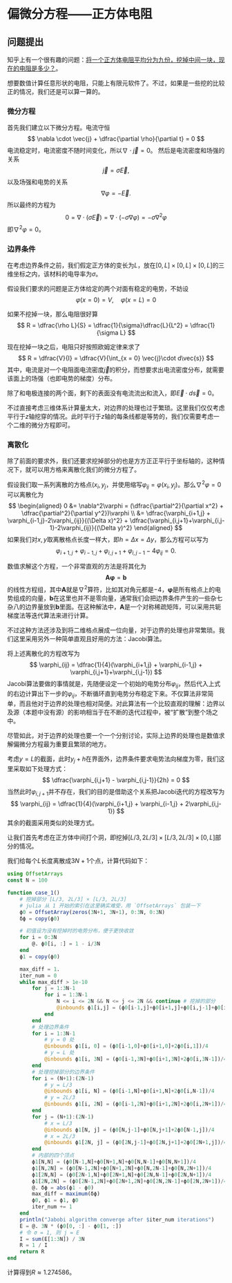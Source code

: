 # 偏微分方程——正方体电阻

## 问题提出

知乎上有一个很有趣的问题：[将一个正方体电阻平均分为九份，挖掉中间一块，现在的电阻是多少？](https://www.zhihu.com/question/40508117)。

想要数值计算任意形状的电阻，只能上有限元软件了。不过，如果是一些挖的比较正的情况，我们还是可以算一算的。

### 微分方程

首先我们建立以下微分方程。电流守恒
$$
\nabla \cdot \vec{j} + \dfrac{\partial \rho}{\partial t} = 0
$$
电流稳定时，电流密度不随时间变化，所以$\nabla\cdot\vec{j}=0$。 然后是电流密度和场强的关系
$$
\vec{j} = \sigma \vec{E},
$$
以及场强和电势的关系
$$
\nabla \varphi = -\vec{E}.
$$
所以最终的方程为
$$
0 = \nabla \cdot (\sigma \vec{E}) = \nabla\cdot(-\sigma \nabla \varphi) = -\sigma \nabla^2\varphi
$$
即$\nabla^2\varphi = 0$。

### 边界条件

在考虑边界条件之前，我们假定正方体的变长为$L$，放在$[0, L]\times[0, L]\times[0, L]$的三维坐标之内，该材料的电导率为$\sigma$。

假设我们要求的问题是正方体给定的两个对面有稳定的电势，不妨设
$$
\varphi(x = 0) = V, \quad \varphi(x = L) = 0
$$

如果不挖掉一块，那么电阻很好算
$$
R = \dfrac{\rho L}{S} = \dfrac{1}{\sigma}\dfrac{L}{L^2} = \dfrac{1}{\sigma L}
$$

现在挖掉一块之后，电阻只好按照欧姆定律来求了
$$
R = \dfrac{V}{I} = \dfrac{V}{\int_{x = 0} \vec{j}\cdot d\vec{s}}
$$
其中，电流是对一个电阻面电流密度$\vec{j}$的积分，而想要求出电流密度分布，就需要该面上的场强（也即电势的梯度）分布。

除了和电极连接的两个面，剩下的表面没有电流流出和流入，即$\vec{E}\cdot d\vec{s} = 0$。

不过直接考虑三维体系计算量太大，对边界的处理也过于繁琐。这里我们仅仅考虑平行于$z$轴挖穿的情况。此时平行于$z$轴的每条线都是等势的，我们仅需要考虑一个二维的微分方程即可。

### 离散化

除了前面的要求外，我们还要求挖掉部分的也是方方正正平行于坐标轴的，这种情况下，就可以用方格来离散化我们的微分方程了。

假设我们取一系列离散的方格点$(x_i, y_j$，并使用缩写$\varphi_{ij} = \varphi(x_i, y_j)$。那么$\nabla^2\varphi = 0$可以离散化为
$$
\begin{aligned}
0 &= \nabla^2\varphi = (\dfrac{\partial^2}{\partial x^2} + \dfrac{\partial^2}{\partial y^2})\varphi \\
&= \dfrac{\varphi_{i+1,j} + \varphi_{i-1,j}-2\varphi_{ij}}{(\Delta x)^2} + \dfrac{\varphi_{i,j+1}+\varphi_{i,j-1}-2\varphi_{ij}}{(\Delta y)^2}
\end{aligned}
$$
如果我们对$x,y$取离散格点长度一样大，即$h = \Delta x = \Delta y$，那么方程可以写为
$$
\varphi_{i+1,j} + \varphi_{i-1,j} + \varphi_{i,j+1}+\varphi_{i,j-1} - 4\varphi_{ij} = 0.
$$

数值求解这个方程，一个非常直观的方法是将其化为
$$
\boldsymbol{A}\boldsymbol{\varphi} = \boldsymbol{b}
$$
的线性方程组，其中$\boldsymbol{A}$就是$\nabla^2$算符，比如其对角元都是$-4$，$\boldsymbol{\varphi}$是所有格点上的电势组成的向量，$\boldsymbol{b}$在这里也并不是零向量，通常我们会把边界条件产生的一些杂七杂八的边界量放到$\boldsymbol{b}$里面。在这种解法中，$\boldsymbol{A}$是一个对称稀疏矩阵，可以采用共轭梯度法等迭代算法来进行计算。

不过这种方法还涉及到将二维格点展成一位向量，对于边界的处理也非常繁琐。我们这里采用另外一种简单直观且好用的方法：Jacobi算法。

将上述离散化的方程改写为
$$
\varphi_{ij} = \dfrac{1}{4}(\varphi_{i+1,j} + \varphi_{i-1,j} + \varphi_{i,j+1}+\varphi_{i,j-1})
$$
Jacobi算法要做的事情就是，先随便设定一个初始的电势分布$\varphi_{ij}$，然后代入上式的右边计算出下一步的$\varphi_{ij}$，不断循环直到电势分布稳定下来。不仅算法非常简单，而且他对于边界的处理也相对简便。对此算法有一个比较直观的理解：边界以及源（本题中没有源）的影响相当于在不断的迭代过程中，被“扩散”到整个场之中。

尽管如此，对于边界的处理也要一个一个分别讨论，实际上边界的处理也是数值求解偏微分方程最为重要且繁琐的地方。

考虑$y = L$的截面，此时$y_j + h$在界面外，边界条件要求电势法向梯度为零，我们这里采取如下处理方式：
$$
\dfrac{\varphi_{i,j+1} - \varphi_{i,j-1}}{2h} = 0
$$
当然此时$\varphi_{i,j+1}$并不存在，我们的目的是借助这个关系把Jacobi迭代的方程改写为
$$
\varphi_{ij} = \dfrac{1}{4}(\varphi_{i+1,j} + \varphi_{i-1,j} + 2\varphi_{i,j-1})
$$
其余的截面采用类似的处理方式。

让我们首先考虑在正方体中间打个洞，即挖掉$[L/3, 2L/3]\times [L/3, 2L/3]\times [0, L]$部分的情况。

我们给每个$L$长度离散成$3N+1$个点，计算代码如下：
```julia
using OffsetArrays
const N = 100

function case_1()
    # 挖掉部分 [L/3, 2L/3] × [L/3, 2L/3]
    # julia 从 1 开始的索引在这里确实难受，用 `OffsetArrays` 包装一下
    ϕ0 = OffsetArray(zeros(3N+1, 3N+1), 0:3N, 0:3N)
    δϕ = copy(ϕ0)

    # 初值设为没有挖掉时的电势分布，便于更快收敛
    for i = 0:3N
        @. ϕ0[i, :] = 1 - i/3N
    end
    ϕ1 = copy(ϕ0)

    max_diff = 1.
    iter_num = 0
    while max_diff > 1e-10
        for j = 1:3N-1
            for i = 1:3N-1
                N <= i <= 2N && N <= j <= 2N && continue # 挖掉的部分
                @inbounds ϕ1[i,j] = (ϕ0[i-1,j]+ϕ0[i+1,j]+ϕ0[i,j-1]+ϕ0[i,j+1])/4
            end
        end
        # 处理边界条件
        for i = 1:3N-1
            # y = 0 处
            @inbounds ϕ1[i, 0] = (ϕ0[i-1,0]+ϕ0[i+1,0]+2ϕ0[i,1])/4
            # y = L 处
            @inbounds ϕ1[i, 3N] = (ϕ0[i-1,3N]+ϕ0[i+1,3N]+2ϕ0[i,3N-1])/4
        end
        # 处理挖掉部分的边界条件
        for i = (N+1):(2N-1)
            # y = L/3
            @inbounds ϕ1[i, N] = (ϕ0[i-1,N]+ϕ0[i+1,N]+2ϕ0[i,N-1])/4
            # y = 2L/3
            @inbounds ϕ1[i, 2N] = (ϕ0[i-1,2N]+ϕ0[i+1,2N]+2ϕ0[i,2N+1])/4
        end
        for j = (N+1):(2N-1)
            # x = L/3
            @inbounds ϕ1[N, j] = (ϕ0[N,j-1]+ϕ0[N,j+1]+2ϕ0[N-1,j])/4
            # x = 2L/3
            @inbounds ϕ1[2N, j] = (ϕ0[2N,j-1]+ϕ0[2N,j+1]+2ϕ0[2N+1,j])/4
        end
        # 内部的四个顶点
        ϕ1[N,N] = (ϕ0[N-1,N]+ϕ0[N+1,N]+ϕ0[N,N-1]+ϕ0[N,N+1])/4
        ϕ1[N,2N] = (ϕ0[N-1,2N]+ϕ0[N+1,2N]+ϕ0[N,2N-1]+ϕ0[N,2N+1])/4
        ϕ1[2N,N] = (ϕ0[2N-1,N]+ϕ0[2N+1,N]+ϕ0[2N,N-1]+ϕ0[2N,N+1])/4
        ϕ1[2N,2N] = (ϕ0[2N-1,2N]+ϕ0[2N+1,2N]+ϕ0[2N,2N-1]+ϕ0[2N,2N+1])/4
        @. δϕ = abs(ϕ1 - ϕ0)
        max_diff = maximum(δϕ)
        ϕ0, ϕ1 = ϕ1, ϕ0
        iter_num += 1
    end
    println("Jabobi algorithm converge after $iter_num iterations")
    E = @. 3N * (ϕ0[0, :] - ϕ0[1, :])
    # 令 σ = 1, 则 j = E
    I = sum(E[1:3N]) / 3N
    R = 1 / I
    return R
end
```
计算得到$R \approx 1.274586$。
